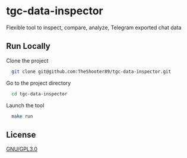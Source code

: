 
# tgc-data-inspector

Flexible tool to inspect, compare, analyze, Telegram exported chat data


## Run Locally

Clone the project

```bash
  git clone git@github.com:TheShooter89/tgc-data-inspector.git
```

Go to the project directory

```bash
  cd tgc-data-inspector
```

Launch the tool

```bash
  make run
```


## License

[GNU/GPL3.0](https://choosealicense.com/licenses/gpl-3.0/)

